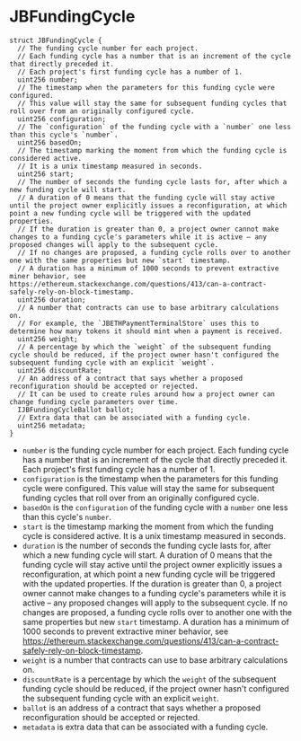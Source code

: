 # JBFundingCycle

```solidity
struct JBFundingCycle {
  // The funding cycle number for each project.
  // Each funding cycle has a number that is an increment of the cycle that directly preceded it.
  // Each project's first funding cycle has a number of 1.
  uint256 number;
  // The timestamp when the parameters for this funding cycle were configured.
  // This value will stay the same for subsequent funding cycles that roll over from an originally configured cycle.
  uint256 configuration;
  // The `configuration` of the funding cycle with a `number` one less than this cycle's `number`.
  uint256 basedOn;
  // The timestamp marking the moment from which the funding cycle is considered active.
  // It is a unix timestamp measured in seconds.
  uint256 start;
  // The number of seconds the funding cycle lasts for, after which a new funding cycle will start.
  // A duration of 0 means that the funding cycle will stay active until the project owner explicitly issues a reconfiguration, at which point a new funding cycle will be triggered with the updated properties.
  // If the duration is greater than 0, a project owner cannot make changes to a funding cycle's parameters while it is active – any proposed changes will apply to the subsequent cycle.
  // If no changes are proposed, a funding cycle rolls over to another one with the same properties but new `start` timestamp.
  // A duration has a minimum of 1000 seconds to prevent extractive miner behavior, see https://ethereum.stackexchange.com/questions/413/can-a-contract-safely-rely-on-block-timestamp.
  uint256 duration;
  // A number that contracts can use to base arbitrary calculations on.
  // For example, the `JBETHPaymentTerminalStore` uses this to determine how many tokens it should mint when a payment is received.
  uint256 weight;
  // A percentage by which the `weight` of the subsequent funding cycle should be reduced, if the project owner hasn't configured the subsequent funding cycle with an explicit `weight`.
  uint256 discountRate;
  // An address of a contract that says whether a proposed reconfiguration should be accepted or rejected.
  // It can be used to create rules around how a project owner can change funding cycle parameters over time.
  IJBFundingCycleBallot ballot;
  // Extra data that can be associated with a funding cycle.
  uint256 metadata;
}
```

* `number` is the funding cycle number for each project. Each funding cycle has a number that is an increment of the cycle that directly preceded it. Each project's first funding cycle has a number of 1.
* `configuration` is the timestamp when the parameters for this funding cycle were configured. This value will stay the same for subsequent funding cycles that roll over from an originally configured cycle.
* `basedOn` is the `configuration` of the funding cycle with a `number` one less than this cycle's `number`.
* `start` is the timestamp marking the moment from which the funding cycle is considered active. It is a unix timestamp measured in seconds.
* `duration` is the number of seconds the funding cycle lasts for, after which a new funding cycle will start. A duration of 0 means that the funding cycle will stay active until the project owner explicitly issues a reconfiguration, at which point a new funding cycle will be triggered with the updated properties. If the duration is greater than 0, a project owner cannot make changes to a funding cycle's parameters while it is active – any proposed changes will apply to the subsequent cycle. If no changes are proposed, a funding cycle rolls over to another one with the same properties but new `start` timestamp. A duration has a minimum of 1000 seconds to prevent extractive miner behavior, see https://ethereum.stackexchange.com/questions/413/can-a-contract-safely-rely-on-block-timestamp.
* `weight` is a number that contracts can use to base arbitrary calculations on.
* `discountRate` is a percentage by which the `weight` of the subsequent funding cycle should be reduced, if the project owner hasn't configured the subsequent funding cycle with an explicit `weight`.
* `ballot` is an address of a contract that says whether a proposed reconfiguration should be accepted or rejected.
* `metadata` is extra data that can be associated with a funding cycle.

